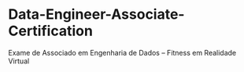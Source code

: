 # Data-Engineer-Associate-Certification
Exame de Associado em Engenharia de Dados – Fitness em Realidade Virtual
